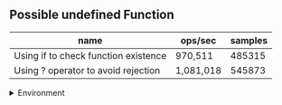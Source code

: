 ## Possible undefined Function

|name|ops/sec|samples|
|-|-|-|
|Using if to check function existence|970,511|485315|
|Using ? operator to avoid rejection|1,081,018|545873|


<details>
<summary>Environment</summary>

* __Machine:__ linux x64 | 4 vCPUs | 7.6GB Mem
* __Run:__ Fri Oct 11 2024 22:24:03 GMT+0000 (Coordinated Universal Time)
* __Node:__ `v20.17.0`
</details>

<!--
{"environment":{"platform":"linux","arch":"x64","cpus":4,"totalMemory":7.597877502441406},"benchmarks":[{"name":"Using if to check function existence","opsSec":970511.9061702334,"samples":485315},{"name":"Using ? operator to avoid rejection","opsSec":1081018.6861925952,"samples":545873}]}-->
